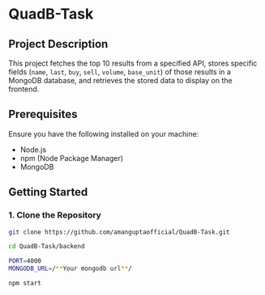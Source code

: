 # QuadB-Task

## Project Description

This project fetches the top 10 results from a specified API, stores specific fields (`name`, `last`, `buy`, `sell`, `volume`, `base_unit`) of those results in a MongoDB database, and retrieves the stored data to display on the frontend.

## Prerequisites

Ensure you have the following installed on your machine:
- Node.js
- npm (Node Package Manager)
- MongoDB

## Getting Started

### 1. Clone the Repository

```bash
git clone https://github.com/amanguptaofficial/QuadB-Task.git

cd QuadB-Task/backend

PORT=4000
MONGODB_URL=/**Your mongodb url**/

npm start

